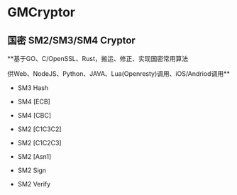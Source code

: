 # GMCryptor
## 国密 SM2/SM3/SM4 Cryptor

**基于GO、C/OpenSSL、Rust，搬运、修正、实现国密常用算法

供Web、NodeJS、Python、JAVA、Lua(Openresty)调用、iOS/Andriod调用**

- SM3 Hash

- SM4 [ECB]

- SM4 [CBC]

- SM2 [C1C3C2]

- SM2 [C1C2C3]

- SM2 [Asn1]

- SM2 Sign

- SM2 Verify
